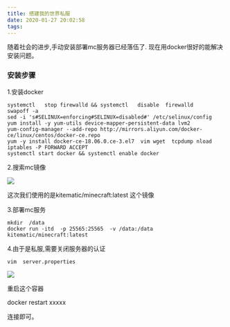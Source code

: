 ```yaml
---
title: 搭建我的世界私服
date: 2020-01-27 20:02:58
tags:
---
```


随着社会的进步,手动安装部署mc服务器已经落伍了. 现在用docker很好的能解决安装问题。

### 安装步骤
1.安装docker 
```
systemctl   stop firewalld && systemctl   disable  firewalld
swapoff -a
sed -i 's#SELINUX=enforcing#SELINUX=disabled#' /etc/selinux/config
yum install -y yum-utils device-mapper-persistent-data lvm2
yum-config-manager --add-repo http://mirrors.aliyun.com/docker-ce/linux/centos/docker-ce.repo
yum -y install docker-ce-18.06.0.ce-3.el7  vim wget  tcpdump nload
iptables -P FORWARD ACCEPT
systemctl start docker && systemctl enable docker
```

2.搜索mc镜像

![](https://tva1.sinaimg.cn/large/006tNbRwgy1gbbdw5dyo2j31rv0u01ky.jpg)

这次我们使用的是kitematic/minecraft:latest 这个镜像

3.部署mc服务
```
mkdir  /data 
docker run -itd  -p 25565:25565  -v /data:/data  kitematic/minecraft:latest 
```
4.由于是私服,需要关闭服务器的认证
```
vim  server.properties
```
![](https://tva1.sinaimg.cn/large/006tNbRwgy1gbbdzykxnoj30jk1080xw.jpg)

重启这个容器 

docker restart xxxxx

连接即可。
